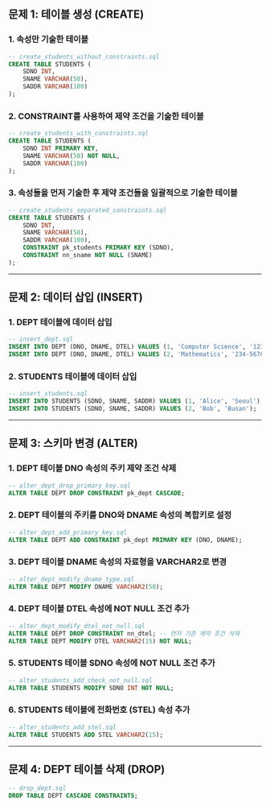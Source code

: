 ## 문제 1: 테이블 생성 (CREATE)
### 1. 속성만 기술한 테이블
```sql
-- create_students_without_constraints.sql
CREATE TABLE STUDENTS (
    SDNO INT,
    SNAME VARCHAR(50),
    SADDR VARCHAR(100)
);
```

### 2. CONSTRAINT를 사용하여 제약 조건을 기술한 테이블
```sql
-- create_students_with_constraints.sql
CREATE TABLE STUDENTS (
    SDNO INT PRIMARY KEY,
    SNAME VARCHAR(50) NOT NULL,
    SADDR VARCHAR(100)
);
```

### 3. 속성들을 먼저 기술한 후 제약 조건들을 일괄적으로 기술한 테이블
```sql
-- create_students_separated_constraints.sql
CREATE TABLE STUDENTS (
    SDNO INT,
    SNAME VARCHAR(50),
    SADDR VARCHAR(100),
    CONSTRAINT pk_students PRIMARY KEY (SDNO),
    CONSTRAINT nn_sname NOT NULL (SNAME)
);
```

---
## 문제 2: 데이터 삽입 (INSERT)
### 1. DEPT 테이블에 데이터 삽입
```sql
-- insert_dept.sql
INSERT INTO DEPT (DNO, DNAME, DTEL) VALUES (1, 'Computer Science', '123-4567');
INSERT INTO DEPT (DNO, DNAME, DTEL) VALUES (2, 'Mathematics', '234-5678');
```

### 2. STUDENTS 테이블에 데이터 삽입
```sql
-- insert_students.sql
INSERT INTO STUDENTS (SDNO, SNAME, SADDR) VALUES (1, 'Alice', 'Seoul');
INSERT INTO STUDENTS (SDNO, SNAME, SADDR) VALUES (2, 'Bob', 'Busan');
```

---
## 문제 3: 스키마 변경 (ALTER)
### 1. DEPT 테이블 DNO 속성의 주키 제약 조건 삭제
```sql
-- alter_dept_drop_primary_key.sql
ALTER TABLE DEPT DROP CONSTRAINT pk_dept CASCADE;
```

### 2. DEPT 테이블의 주키를 DNO와 DNAME 속성의 복합키로 설정
```sql
-- alter_dept_add_primary_key.sql
ALTER TABLE DEPT ADD CONSTRAINT pk_dept PRIMARY KEY (DNO, DNAME);
```

### 3. DEPT 테이블 DNAME 속성의 자료형을 VARCHAR2로 변경
```sql
-- alter_dept_modify_dname_type.sql
ALTER TABLE DEPT MODIFY DNAME VARCHAR2(50);
```

### 4. DEPT 테이블 DTEL 속성에 NOT NULL 조건 추가
```sql
-- alter_dept_modify_dtel_not_null.sql
ALTER TABLE DEPT DROP CONSTRAINT nn_dtel; -- 먼저 기존 제약 조건 삭제
ALTER TABLE DEPT MODIFY DTEL VARCHAR2(15) NOT NULL;
```

### 5. STUDENTS 테이블 SDNO 속성에 NOT NULL 조건 추가
```sql
-- alter_students_add_check_not_null.sql
ALTER TABLE STUDENTS MODIFY SDNO INT NOT NULL;
```

### 6. STUDENTS 테이블에 전화번호 (STEL) 속성 추가
```sql
-- alter_students_add_stel.sql
ALTER TABLE STUDENTS ADD STEL VARCHAR2(15);
```

---
## 문제 4: DEPT 테이블 삭제 (DROP)
```sql
-- drop_dept.sql
DROP TABLE DEPT CASCADE CONSTRAINTS;
```

